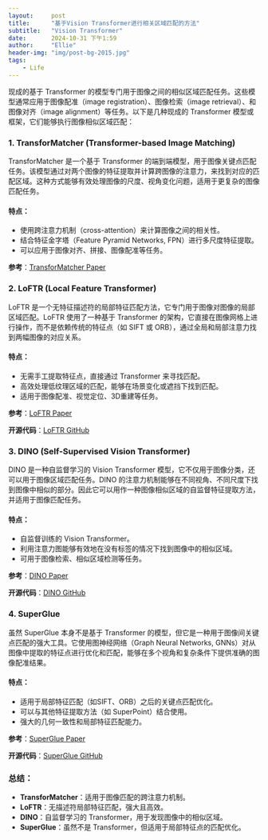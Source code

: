 ```yaml
---
layout:     post
title:      "基于Vision Transformer进行相关区域匹配的方法"
subtitle:   "Vision Transformer"
date:       2024-10-31 下午1:59
author:     "Ellie"
header-img: "img/post-bg-2015.jpg"
tags:
    - Life
---
```

现成的基于 Transformer 的模型专门用于图像之间的相似区域匹配任务。这些模型通常应用于图像配准（image registration）、图像检索（image retrieval）、和图像对齐（image alignment）等任务。以下是几种现成的 Transformer 模型或框架，它们能够执行图像相似区域匹配：

### 1. **TransforMatcher** (Transformer-based Image Matching)
TransforMatcher 是一个基于 Transformer 的端到端模型，用于图像关键点匹配任务。该模型通过对两个图像的特征提取并计算跨图像的注意力，来找到对应的匹配区域。这种方式能够有效处理图像的尺度、视角变化问题，适用于更复杂的图像匹配任务。

#### 特点：
- 使用跨注意力机制（cross-attention）来计算图像之间的相关性。
- 结合特征金字塔（Feature Pyramid Networks, FPN）进行多尺度特征提取。
- 可以应用于图像对齐、拼接、图像配准等任务。

**参考**：[TransforMatcher Paper](https://arxiv.org/abs/2101.09502)

### 2. **LoFTR (Local Feature Transformer)**
LoFTR 是一个无特征描述符的局部特征匹配方法，它专门用于图像对图像的局部区域匹配。LoFTR 使用了一种基于 Transformer 的架构，它直接在图像网格上进行操作，而不是依赖传统的特征点（如 SIFT 或 ORB），通过全局和局部注意力找到两幅图像的对应关系。

#### 特点：
- 无需手工提取特征点，直接通过 Transformer 来寻找匹配。
- 高效处理低纹理区域的匹配，能够在场景变化或遮挡下找到匹配。
- 适用于图像配准、视觉定位、3D重建等任务。

**参考**：[LoFTR Paper](https://arxiv.org/abs/2104.00680)

**开源代码**：[LoFTR GitHub](https://github.com/zju3dv/LoFTR)

### 3. **DINO (Self-Supervised Vision Transformer)**
DINO 是一种自监督学习的 Vision Transformer 模型，它不仅用于图像分类，还可以用于图像区域匹配任务。DINO 的注意力机制能够在不同视角、不同尺度下找到图像中相似的部分。因此它可以用作一种图像相似区域的自监督特征提取方法，并适用于图像匹配任务。

#### 特点：
- 自监督训练的 Vision Transformer。
- 利用注意力图能够有效地在没有标签的情况下找到图像中的相似区域。
- 可用于图像检索、相似区域检测等任务。

**参考**：[DINO Paper](https://arxiv.org/abs/2104.14294)

**开源代码**：[DINO GitHub](https://github.com/facebookresearch/dino)

### 4. **SuperGlue**
虽然 SuperGlue 本身不是基于 Transformer 的模型，但它是一种用于图像间关键点匹配的强大工具。它使用图神经网络（Graph Neural Networks, GNNs）对从图像中提取的特征点进行优化和匹配，能够在多个视角和复杂条件下提供准确的图像配准结果。

#### 特点：
- 适用于局部特征匹配（如SIFT、ORB）之后的关键点匹配优化。
- 可以与其他特征提取方法（如 SuperPoint）结合使用。
- 强大的几何一致性和局部特征匹配能力。

**参考**：[SuperGlue Paper](https://arxiv.org/abs/1911.11763)

**开源代码**：[SuperGlue GitHub](https://github.com/magicleap/SuperGluePretrainedNetwork)

### 总结：

- **TransforMatcher**：适用于图像匹配的跨注意力机制。
- **LoFTR**：无描述符局部特征匹配，强大且高效。
- **DINO**：自监督学习的 Transformer，用于发现图像中的相似区域。
- **SuperGlue**：虽然不是 Transformer，但适用于局部特征点的匹配优化。
